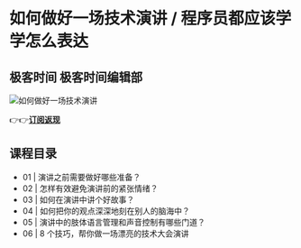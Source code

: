如何做好一场技术演讲 / 程序员都应该学学怎么表达
=========================

极客时间 **极客时间编辑部**
----------------

![如何做好一场技术演讲](https://www.geekgay.com/storage/geek/geek_48e00b882193e75802103fefb09e3499.jpg)  
  
👉👉[**订阅返现**](http://gk.link/a/106W0 "如何做好一场技术演讲")  
  
课程目录
----

  
  
- 01 | 演讲之前需要做好哪些准备？
- 02 | 怎样有效避免演讲前的紧张情绪？
- 03 | 如何在演讲中讲个好故事？
- 04 | 如何把你的观点深深地刻在别人的脑海中？
- 05 | 演讲中的肢体语言管理和声音控制有哪些门道？
- 06 | 8 个技巧，帮你做一场漂亮的技术大会演讲